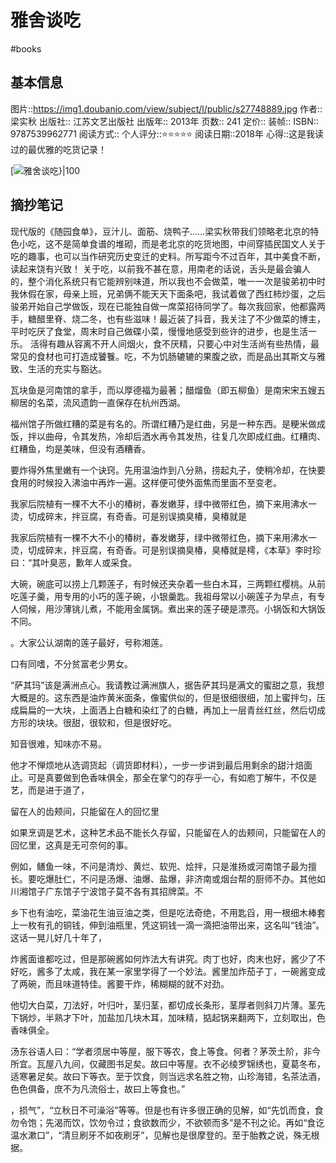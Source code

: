 # 雅舍谈吃
#books 
## 基本信息

图片::https://img1.doubanio.com/view/subject/l/public/s27748889.jpg
作者:: 梁实秋
出版社:: 江苏文艺出版社
出版年:: 2013年
页数:: 241
定价:: 
装帧:: 
ISBN:: 9787539962771
阅读方式::
个人评分::⭐⭐⭐⭐⭐
阅读日期::2018年
心得::这是我读过的最优雅的吃货记录！

 [![雅舍谈吃}|100](https://img1.doubanio.com/view/subject/l/public/s27748889.jpg )

## 摘抄笔记

现代版的《随园食单》，豆汁儿、面筋、烧鸭子……梁实秋带我们领略老北京的特色小吃，这不是简单食谱的堆砌，而是老北京的吃货地图，中间穿插民国文人关于吃的趣事，也可以当作研究历史变迁的史料。所写距今不过百年，其中美食不断，读起来饶有兴致！
关于吃，以前我不甚在意，用南老的话说，舌头是最会骗人的，整个消化系统只有它能辨别味道，所以我也不会做菜，唯一一次是骏弟初中时我休假在家，母亲上班，兄弟俩不能天天下面条吧，我试着做了西红柿炒蛋，之后骏弟开始自己学做饭，现在已能独自做一席菜招待同学了。每次我回家，他都露两手，糖醋里脊、烧二冬，也有些滋味！最近装了抖音，我关注了不少做菜的博主，平时吃厌了食堂，周末时自己做碟小菜，慢慢地感受到些许的进步，也是生活一乐。
活得有趣从容离不开人间烟火，食不厌精，只要心中对生活尚有些热情，最常见的食材也可打造成饕餮。吃，不为饥肠辘辘的果腹之欲，而是品出其斯文与雅致、生活的充实与豁达。


瓦块鱼是河南馆的拿手，而以厚德福为最著；醋熘鱼（即五柳鱼）是南宋宋五嫂五柳居的名菜，流风遗韵一直保存在杭州西湖。

福州馆子所做红糟的菜是有名的。所谓红糟乃是红曲，另是一种东西。是粳米做成饭，拌以曲母，令其发热，冷却后洒水再令其发热，往复几次即成红曲。红糟肉、红糟鱼，均是美味，但没有酒糟香。

要炸得外焦里嫩有一个诀窍。先用温油炸到八分熟，捞起丸子，使稍冷却，在快要食用的时候投入沸油中再炸一遍。这样便可使外面焦而里面不至变老。

我家后院植有一棵不大不小的椿树，春发嫩芽，绿中微带红色，摘下来用沸水一烫，切成碎末，拌豆腐，有奇香。可是别误摘臭椿，臭椿就是

我家后院植有一棵不大不小的椿树，春发嫩芽，绿中微带红色，摘下来用沸水一烫，切成碎末，拌豆腐，有奇香。可是别误摘臭椿，臭椿就是樗，《本草》李时珍曰：“其叶臭恶，歉年人或采食。

大碗，碗底可以捞上几颗莲子，有时候还夹杂着一些白木耳，三两颗红樱桃。从前吃莲子羹，用专用的小巧的莲子碗，小银羹匙。我祖母常以小碗莲子为早点，有专人伺候，用沙薄铫儿煮，不能用金属锅。煮出来的莲子硬是漂亮。小锅饭和大锅饭不同。

。大家公认湖南的莲子最好，号称湘莲。

口有同嗜，不分贫富老少男女。

“萨其玛”该是满洲点心。我请教过满洲旗人，据告萨其玛是满文的蜜甜之意，我想大概是的。这东西是油炸黄米面条，像蜜供似的，但是很细很细，加上蜜拌匀，压成扁扁的一大块，上面洒上白糖和染红了的白糖，再加上一层青丝红丝，然后切成方形的块块。很甜，很软和，但是很好吃。

知音很难，知味亦不易。

他才不惮烦地从选调货起（调货即材料），一步一步讲到最后用剩余的甜汁焙面止。可是真要做到色香味俱全，那全在掌勺的存乎一心，有如庖丁解牛，不仅是艺，而是进于道了，

留在人的齿颊间，只能留在人的回忆里

如果烹调是艺术，这种艺术品不能长久存留，只能留在人的齿颊间，只能留在人的回忆里，这真是无可奈何的事。

例如，鳝鱼一味，不问是清炒、黄烂、软兜、烩拌，只是淮扬或河南馆子最为擅长。要吃爆肚仁，不问是汤爆、油爆、盐爆，非济南或烟台帮的厨师不办。其他如川湘馆子广东馆子宁波馆子莫不各有其招牌菜。不

乡下也有油吃，菜油花生油豆油之类，但是吃法奇绝，不用匙舀，用一根细木棒套上一枚有孔的铜钱，伸到油瓶里，凭这铜钱一滴一滴把油带出来，这名叫“钱油”。这话一晃儿好几十年了，

炸酱面谁都吃过，但是那碗酱如何炸法大有讲究。肉丁也好，肉末也好，酱少了不好吃，酱多了太咸，我在某一家里学得了一个妙法。酱里加炸茄子丁，一碗酱变成了两碗，而且味道特佳。酱要干炸，稀糊糊的就不对劲。

他切大白菜，刀法好，叶归叶，茎归茎，都切成长条形，茎厚者则斜刀片薄。茎先下锅炒，半熟才下叶，加盐加几块木耳，加味精，掂起锅来翻两下，立刻取出，色香味俱全。

汤东谷语人曰：“学者须居中等屋，服下等农，食上等食。何者？茅茨土阶，非今所宜。瓦屋八九间，仅藏图书足矣。故曰中等屋。衣不必绫罗锦绣也，夏葛冬布，适寒暑足矣。故曰下等衣。至于饮食，则当远求名胜之物，山珍海错，名茶法酒，色色俱备，庶不为凡流俗士，故曰上等食也。”

，损气”，“立秋日不可澡浴”等等。但是也有许多很正确的见解，如“先饥而食，食勿令饱；先渴而饮，饮勿令过；食欲数而少，不欲顿而多”是不刊之论。再如“食讫温水漱口”，“清旦刷牙不如夜刷牙”，见解也是很摩登的。至于胎教之说，殊无根据。